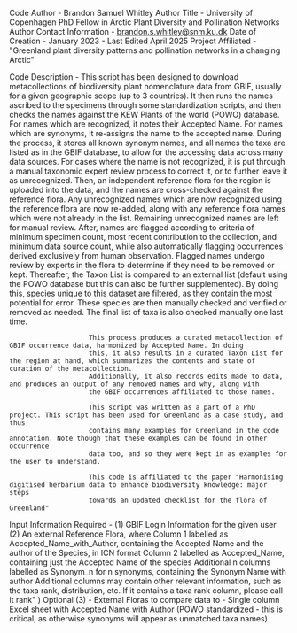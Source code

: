 Code Author - Brandon Samuel Whitley
Author Title - University of Copenhagen PhD Fellow in Arctic Plant Diversity and Pollination Networks
Author Contact Information - brandon.s.whitley@snm.ku.dk
Date of Creation - January 2023 - Last Edited April 2025 
Project Affiliated - "Greenland plant diversity patterns and pollination networks in a changing Arctic"

Code Description -      This script has been designed to download metacollections of biodiversity plant
                        nomenclature data from GBIF, usually for a given geographic scope (up to 3 countries).
                        It then runs the names ascribed to the specimens through some standardization scripts, 
                        and then checks the names against the KEW Plants of the world (POWO) database. For names which
                        are recognized, it notes their Accepted Name. For names which are synonyms, it re-assigns
                        the name to the accepted name. During the process, it stores all known synonym names, and 
                        all names the taxa are listed as in the GBIF database, to allow for the accessing data 
                        across many data sources. For cases where the name is not recognized, it is put through a 
                        manual taxonomic expert review process to correct it, or to further leave it as unrecognized. 
                        Then, an independent reference flora for the region is uploaded into the data, and the names
                        are cross-checked against the reference flora. Any unrecognized names which are now recognized
                        using the reference flora are now re-added, along with any reference flora names which were not
                        already in the list. Remaining unrecognized names are left for manual review. After, names
                        are flagged according to criteria of minimum specimen count, most recent contribution to the collection, and minimum data source count,
                        while also automatically flagging occurrences derived exclusively from human observation. Flagged names
                        undergo review by experts in the flora to determine if they need to be removed or kept. 
                        Thereafter, the Taxon List is compared to an external list (default using the POWO database but this can
                        also be further supplemented). By doing this, species unique to this dataset are filtered, as they contain
                        the most potential for error. These species are then manually checked and verified or removed as needed. 
                        The final list of taxa is also checked manually one last time. 

                        This process produces a curated metacollection of GBIF occurrence data, harmonized by Accepted Name. In doing
                        this, it also results in a curated Taxon List for the region at hand, which summarizes the contents and state of curation of the metacollection. 
                        Additionally, it also records edits made to data, and produces an output of any removed names and why, along with 
                        the GBIF occurrences affiliated to those names. 

                        This script was written as a part of a PhD project. This script has been used for Greenland as a case study, and thus 
                        contains many examples for Greenland in the code annotation. Note though that these examples can be found in other occurrence
                        data too, and so they were kept in as examples for the user to understand. 

                        This code is affiliated to the paper "Harmonising digitised herbarium data to enhance biodiversity knowledge: major steps
                        towards an updated checklist for the flora of Greenland"

Input Information Required - 
 (1) GBIF Login Information for the given user
 (2) An external Reference Flora, where 
Column 1 labelled as Accepted_Name_with_Author, containing the Accepted Name and the author of the Species, in ICN format
Column 2 labelled as Accepted_Name, containing just the Accepted Name of the species
Additional n columns labelled as Synonym_n for n synonyms, containing the Synonym Name with author
Additional columns may contain other relevant information, such as the taxa rank, distribution, etc.
If it contains a taxa rank column, please call it rank" )
Optional (3) - External Floras to compare data to - Single column Excel sheet with Accepted Name with Author (POWO standardized - this is critical, as otherwise synonyms will appear as unmatched taxa names)
